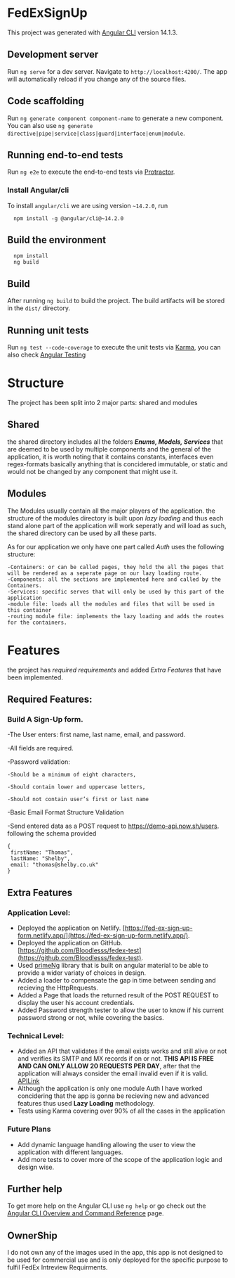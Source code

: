 # FedExSignUp

This project was generated with [Angular CLI](https://github.com/angular/angular-cli) version 14.1.3.

## Development server

Run `ng serve` for a dev server. Navigate to `http://localhost:4200/`. The app will automatically reload if you change any of the source files.

## Code scaffolding

Run `ng generate component component-name` to generate a new component. You can also use `ng generate directive|pipe|service|class|guard|interface|enum|module`.

## Running end-to-end tests

Run `ng e2e` to execute the end-to-end tests via [Protractor](http://www.protractortest.org/).

### Install Angular/cli

To install `angular/cli` we are using version `~14.2.0`, run
```shell
  npm install -g @angular/cli@~14.2.0
```

## Build the environment

```shell
  npm install
  ng build
```

## Build

After running `ng build` to build the project. The build artifacts will be stored in the `dist/` directory.

## Running unit tests

Run `ng test --code-coverage` to execute the unit tests via [Karma](https://karma-runner.github.io), you can also check [Angular Testing](https://angular.io/guide/testing)

# Structure

The project has been split into 2 major parts: shared and modules

## Shared

  the shared directory includes all the folders ***Enums, Models, Services*** that are deemed to be used by multiple components and the general of the application, it is worth noting that it contains constants, interfaces even regex-formats basically anything that is concidered immutable, or static and would not be changed by any component that might use it.
  
## Modules

The Modules usually contain all the major players of the application. the structure of the modules directory is built upon *lazy loading* and thus each stand alone part of the application will work seperatly and will load as such, the shared directory can be used by all these parts.

As for our application we only have one part called *Auth* uses the following structure:

    -Containers: or can be called pages, they hold the all the pages that will be rendered as a seperate page on our lazy loading route.
    -Components: all the sections are implemented here and called by the Containers.
    -Services: specific serves that will only be used by this part of the application
    -module file: loads all the modules and files that will be used in this container
    -routing module file: implements the lazy loading and adds the routes for the containers.
    
# Features

the project has *required requirements* and added *Extra Features* that have been implemented.

## Required Features:

### Build A Sign-Up form.

-The User enters: first name, last name, email, and password.

-All fields are required.

-Password validation:

    -Should be a minimum of eight characters,
    
    -Should contain lower and uppercase letters, 
    
    -Should not contain user’s first or last name
    
 -Basic Email Format Structure Validation
 
 -Send entered data as a POST request to https://demo-api.now.sh/users. following the schema provided
 
```shell
{
 firstName: "Thomas",
 lastName: "Shelby",
 email: "thomas@shelby.co.uk"
}
```

## Extra Features

### Application Level:

- Deployed the application on Netlify. [https://fed-ex-sign-up-form.netlify.app/](https://fed-ex-sign-up-form.netlify.app/).
- Deployed the application on GitHub. [https://github.com/Bloodlesss/fedex-test](https://github.com/Bloodlesss/fedex-test).
- Used [primeNg](https://www.primefaces.org/primeng) library that is built on angular material to be able to provide a wider variaty of choices in design.
- Added a loader to compensate the  gap in time between sending and recieving the HttpRequests.
- Added a Page that loads the returned result of the POST REQUEST to display the user his account credentials.
- Added Password strength tester to allow the user to know if his current password strong or not, while covering the basics.

### Technical Level:

- Added an API that validates if the email exists works and still alive or not and verifies its SMTP and MX records if on or not. **THIS API IS FREE AND CAN ONLY ALLOW 20 REQUESTS PER DAY**, after that the application will always consider the email invalid even if it is valid. [APILink](https://apilayer.com/marketplace/email_verification-api)
- Although the application is only one module Auth I have worked concidering that the app is gonna be recieving new and advanced features thus used **Lazy Loading** methodology. 
- Tests using Karma covering over 90% of all the cases in the application

### Future Plans

- Add dynamic language handling allowing the user to view the application with different languages.
- Add more tests to cover more of the scope of the application logic and design wise.

## Further help

To get more help on the Angular CLI use `ng help` or go check out the [Angular CLI Overview and Command Reference](https://angular.io/cli) page.

## OwnerShip

I do not own any of the images used in the app, this app is not designed to be used for commercial use and is only deployed for the specific purpose to fulfil FedEx Intreview Requirments.

